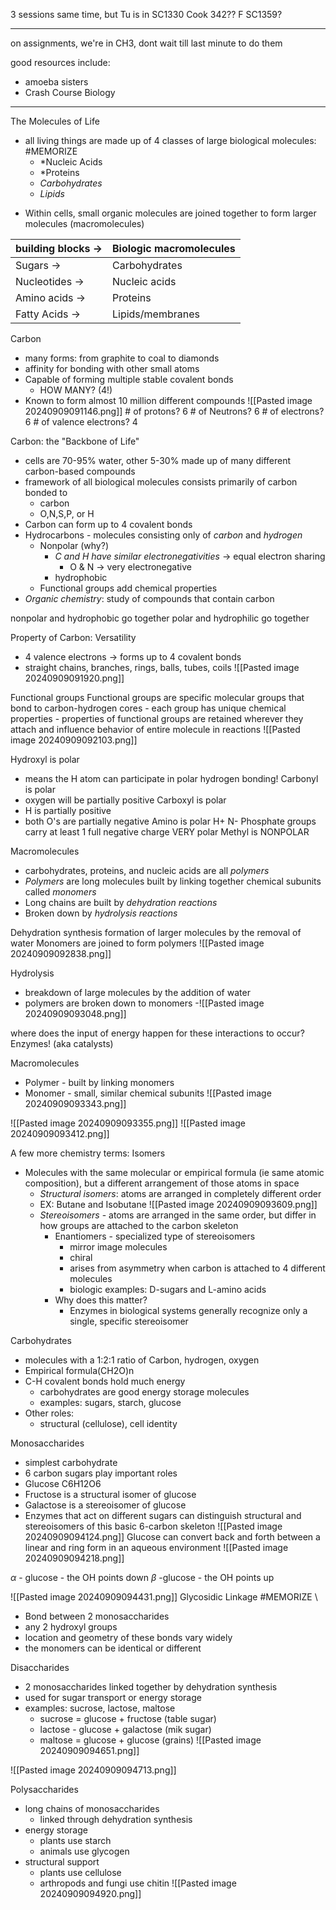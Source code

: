 3 sessions same time, but Tu is in SC1330
Cook 342??
F SC1359?

------------

on assignments, we're in CH3, dont wait till last minute to do them

good resources include:
- amoeba sisters
- Crash Course Biology

------------
The Molecules of Life
* all living things are made up of 4 classes of large biological molecules: #MEMORIZE 
	* *Nucleic Acids
	* *Proteins
	* *Carbohydrates*
	* *Lipids*

- Within cells, small organic molecules are joined together to form larger molecules (macromolecules)

| building blocks -> | Biologic macromolecules |
| ------------------ | ----------------------- |
| Sugars ->          | Carbohydrates           |
| Nucleotides ->     | Nucleic acids           |
| Amino acids ->     | Proteins                |
| Fatty Acids ->     | Lipids/membranes        |

Carbon
- many forms: from graphite to coal to diamonds
- affinity for bonding with other small atoms
- Capable of forming multiple stable covalent bonds
	- HOW MANY? (4!)
- Known to form almost 10 million different compounds
	![[Pasted image 20240909091146.png]]
		# of protons? 6
		# of Neutrons? 6
		# of electrons? 6
		# of valence electrons? 4

Carbon: the "Backbone of Life"
- cells are 70-95% water, other 5-30% made up of many different carbon-based compounds
- framework of all biological molecules consists primarily of carbon bonded to
	- carbon
	- O,N,S,P, or H
- Carbon can form up to 4 covalent bonds
- Hydrocarbons - molecules consisting only of *carbon* and *hydrogen*
	- Nonpolar (why?)
		- *C and H have similar electronegativities* -> equal electron sharing
			- O & N -> very electronegative
		- hydrophobic
	- Functional groups add chemical properties
- *Organic chemistry*: study of compounds that contain carbon

nonpolar and hydrophobic go together
polar and hydrophilic go together

Property of Carbon: Versatility
- 4 valence electrons -> forms up to 4 covalent bonds
- straight chains, branches, rings, balls, tubes, coils
![[Pasted image 20240909091920.png]]

Functional groups
	Functional groups are specific molecular groups that bond to carbon-hydrogen cores
		- each group has unique chemical properties
		- properties of functional groups are retained wherever they attach and influence behavior of entire molecule in reactions
	![[Pasted image 20240909092103.png]]

Hydroxyl is polar
- means the H atom can participate in polar hydrogen bonding!
Carbonyl is polar
- oxygen will be partially positive
Carboxyl is polar
- H is partially positive
- both O's are partially negative
Amino is polar
	H+
	N-
Phosphate groups carry at least 1 full negative charge
	VERY polar
Methyl is NONPOLAR

Macromolecules
- carbohydrates, proteins, and nucleic acids are all *polymers*
- *Polymers* are long molecules built by linking together chemical subunits called *monomers*
- Long chains are built by *dehydration reactions*
- Broken down by *hydrolysis reactions*

Dehydration synthesis
	formation of larger molecules by the removal of water
	Monomers are joined to form polymers
	![[Pasted image 20240909092838.png]]

Hydrolysis
- breakdown of large molecules by the addition of water
- polymers are broken down to monomers
-![[Pasted image 20240909093048.png]]

where does the input of energy happen for these interactions to occur?
	Enzymes! (aka catalysts)

Macromolecules
* Polymer - built by linking monomers
* Monomer - small, similar chemical subunits
	![[Pasted image 20240909093343.png]]

![[Pasted image 20240909093355.png]]
![[Pasted image 20240909093412.png]]

A few more chemistry terms: Isomers
* Molecules with the same molecular or empirical formula (ie same atomic composition), but a different arrangement of those atoms in space
	* *Structural isomers*: atoms are arranged in completely different order
	* EX: Butane and Isobutane
		![[Pasted image 20240909093609.png]]
	* *Stereoisomers* - atoms are arranged in the same order, but differ in how groups are attached to the carbon skeleton
		* Enantiomers - specialized type of stereoisomers
			* mirror image molecules
			* chiral
			* arises from asymmetry when carbon is attached to 4 different molecules
			* biologic examples: D-sugars and L-amino acids
		* Why does this matter?
			* Enzymes in biological systems generally recognize only a single, specific stereoisomer

Carbohydrates
* molecules with a 1:2:1 ratio of Carbon, hydrogen, oxygen
* Empirical formula(CH2O)n
* C-H covalent bonds hold much energy
	* carbohydrates are good energy storage molecules
	* examples: sugars, starch, glucose
* Other roles:
	* structural (cellulose), cell identity

Monosaccharides
- simplest carbohydrate
- 6 carbon sugars play important roles
- Glucose C6H12O6
- Fructose is a structural isomer of glucose
- Galactose is a stereoisomer of glucose
- Enzymes that act on different sugars can distinguish structural and stereoisomers of this basic 6-carbon skeleton
	![[Pasted image 20240909094124.png]]
Glucose can convert back and forth between a linear and ring form in an aqueous environment
	![[Pasted image 20240909094218.png]]


$\alpha$ - glucose - the OH points down
$\beta$ -glucose - the OH points up


![[Pasted image 20240909094431.png]]
Glycosidic Linkage #MEMORIZE \
- Bond between 2 monosaccharides
- any 2 hydroxyl groups
- location and geometry of these bonds vary widely
- the monomers can be identical or different

Disaccharides
- 2 monosaccharides linked together by dehydration synthesis
- used for sugar transport or energy storage
- examples: sucrose, lactose, maltose
	- sucrose = glucose + fructose (table sugar)
	- lactose - glucose + galactose (mik sugar)
	- maltose = glucose + glucose (grains)
	![[Pasted image 20240909094651.png]]

![[Pasted image 20240909094713.png]]

Polysaccharides
- long chains of monosaccharides
	- linked through dehydration synthesis
- energy storage
	- plants use starch
	- animals use glycogen
- structural support
	- plants use cellulose
	- arthropods and fungi use chitin
	![[Pasted image 20240909094920.png]]
